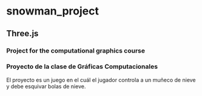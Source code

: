 # snowman_project

## Three.js

### Project for the computational graphics course

### Proyecto de la clase de Gráficas Computacionales

El proyecto es un juego en el cuál el jugador controla a un muñeco de nieve y debe esquivar bolas de nieve.
